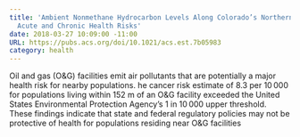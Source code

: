 ```yaml
---
title: 'Ambient Nonmethane Hydrocarbon Levels Along Colorado’s Northern Front Range:
  Acute and Chronic Health Risks'
date: 2018-03-27 10:09:00 -11:00
URL: https://pubs.acs.org/doi/10.1021/acs.est.7b05983
category: health
---
```


Oil and gas (O&G) facilities emit air pollutants that are potentially a major health risk for nearby populations. he cancer risk estimate of 8.3 per 10 000 for populations living within 152 m of an O&G facility exceeded the United States Environmental Protection Agency’s 1 in 10 000 upper threshold. These findings indicate that state and federal regulatory policies may not be protective of health for populations residing near O&G facilities